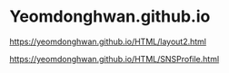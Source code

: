 # Yeomdonghwan.github.io

https://yeomdonghwan.github.io/HTML/layout2.html

https://yeomdonghwan.github.io/HTML/SNSProfile.html
